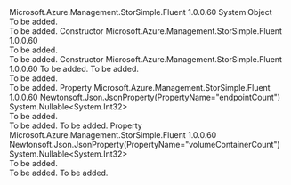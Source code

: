 <Type Name="DeviceDetails" FullName="Microsoft.Azure.Management.StorSimple.Fluent.Models.DeviceDetails">
  <TypeSignature Language="C#" Value="public class DeviceDetails" />
  <TypeSignature Language="ILAsm" Value=".class public auto ansi beforefieldinit DeviceDetails extends System.Object" />
  <TypeSignature Language="DocId" Value="T:Microsoft.Azure.Management.StorSimple.Fluent.Models.DeviceDetails" />
  <TypeSignature Language="VB.NET" Value="Public Class DeviceDetails" />
  <TypeSignature Language="F#" Value="type DeviceDetails = class" />
  <AssemblyInfo>
    <AssemblyName>Microsoft.Azure.Management.StorSimple.Fluent</AssemblyName>
    <AssemblyVersion>1.0.0.60</AssemblyVersion>
  </AssemblyInfo>
  <Base>
    <BaseTypeName>System.Object</BaseTypeName>
  </Base>
  <Interfaces />
  <Docs>
    <summary>To be added.</summary>
    <remarks>To be added.</remarks>
  </Docs>
  <Members>
    <Member MemberName=".ctor">
      <MemberSignature Language="C#" Value="public DeviceDetails ();" />
      <MemberSignature Language="ILAsm" Value=".method public hidebysig specialname rtspecialname instance void .ctor() cil managed" />
      <MemberSignature Language="DocId" Value="M:Microsoft.Azure.Management.StorSimple.Fluent.Models.DeviceDetails.#ctor" />
      <MemberSignature Language="VB.NET" Value="Public Sub New ()" />
      <MemberType>Constructor</MemberType>
      <AssemblyInfo>
        <AssemblyName>Microsoft.Azure.Management.StorSimple.Fluent</AssemblyName>
        <AssemblyVersion>1.0.0.60</AssemblyVersion>
      </AssemblyInfo>
      <Parameters />
      <Docs>
        <summary>To be added.</summary>
        <remarks>To be added.</remarks>
      </Docs>
    </Member>
    <Member MemberName=".ctor">
      <MemberSignature Language="C#" Value="public DeviceDetails (Nullable&lt;int&gt; endpointCount = null, Nullable&lt;int&gt; volumeContainerCount = null);" />
      <MemberSignature Language="ILAsm" Value=".method public hidebysig specialname rtspecialname instance void .ctor(valuetype System.Nullable`1&lt;int32&gt; endpointCount, valuetype System.Nullable`1&lt;int32&gt; volumeContainerCount) cil managed" />
      <MemberSignature Language="DocId" Value="M:Microsoft.Azure.Management.StorSimple.Fluent.Models.DeviceDetails.#ctor(System.Nullable{System.Int32},System.Nullable{System.Int32})" />
      <MemberSignature Language="VB.NET" Value="Public Sub New (Optional endpointCount As Nullable(Of Integer) = null, Optional volumeContainerCount As Nullable(Of Integer) = null)" />
      <MemberSignature Language="F#" Value="new Microsoft.Azure.Management.StorSimple.Fluent.Models.DeviceDetails : Nullable&lt;int&gt; * Nullable&lt;int&gt; -&gt; Microsoft.Azure.Management.StorSimple.Fluent.Models.DeviceDetails" Usage="new Microsoft.Azure.Management.StorSimple.Fluent.Models.DeviceDetails (endpointCount, volumeContainerCount)" />
      <MemberType>Constructor</MemberType>
      <AssemblyInfo>
        <AssemblyName>Microsoft.Azure.Management.StorSimple.Fluent</AssemblyName>
        <AssemblyVersion>1.0.0.60</AssemblyVersion>
      </AssemblyInfo>
      <Parameters>
        <Parameter Name="endpointCount" Type="System.Nullable&lt;System.Int32&gt;" />
        <Parameter Name="volumeContainerCount" Type="System.Nullable&lt;System.Int32&gt;" />
      </Parameters>
      <Docs>
        <param name="endpointCount">To be added.</param>
        <param name="volumeContainerCount">To be added.</param>
        <summary>To be added.</summary>
        <remarks>To be added.</remarks>
      </Docs>
    </Member>
    <Member MemberName="EndpointCount">
      <MemberSignature Language="C#" Value="public Nullable&lt;int&gt; EndpointCount { get; set; }" />
      <MemberSignature Language="ILAsm" Value=".property instance valuetype System.Nullable`1&lt;int32&gt; EndpointCount" />
      <MemberSignature Language="DocId" Value="P:Microsoft.Azure.Management.StorSimple.Fluent.Models.DeviceDetails.EndpointCount" />
      <MemberSignature Language="VB.NET" Value="Public Property EndpointCount As Nullable(Of Integer)" />
      <MemberSignature Language="F#" Value="member this.EndpointCount : Nullable&lt;int&gt; with get, set" Usage="Microsoft.Azure.Management.StorSimple.Fluent.Models.DeviceDetails.EndpointCount" />
      <MemberType>Property</MemberType>
      <AssemblyInfo>
        <AssemblyName>Microsoft.Azure.Management.StorSimple.Fluent</AssemblyName>
        <AssemblyVersion>1.0.0.60</AssemblyVersion>
      </AssemblyInfo>
      <Attributes>
        <Attribute>
          <AttributeName>Newtonsoft.Json.JsonProperty(PropertyName="endpointCount")</AttributeName>
        </Attribute>
      </Attributes>
      <ReturnValue>
        <ReturnType>System.Nullable&lt;System.Int32&gt;</ReturnType>
      </ReturnValue>
      <Docs>
        <summary>To be added.</summary>
        <value>To be added.</value>
        <remarks>To be added.</remarks>
      </Docs>
    </Member>
    <Member MemberName="VolumeContainerCount">
      <MemberSignature Language="C#" Value="public Nullable&lt;int&gt; VolumeContainerCount { get; set; }" />
      <MemberSignature Language="ILAsm" Value=".property instance valuetype System.Nullable`1&lt;int32&gt; VolumeContainerCount" />
      <MemberSignature Language="DocId" Value="P:Microsoft.Azure.Management.StorSimple.Fluent.Models.DeviceDetails.VolumeContainerCount" />
      <MemberSignature Language="VB.NET" Value="Public Property VolumeContainerCount As Nullable(Of Integer)" />
      <MemberSignature Language="F#" Value="member this.VolumeContainerCount : Nullable&lt;int&gt; with get, set" Usage="Microsoft.Azure.Management.StorSimple.Fluent.Models.DeviceDetails.VolumeContainerCount" />
      <MemberType>Property</MemberType>
      <AssemblyInfo>
        <AssemblyName>Microsoft.Azure.Management.StorSimple.Fluent</AssemblyName>
        <AssemblyVersion>1.0.0.60</AssemblyVersion>
      </AssemblyInfo>
      <Attributes>
        <Attribute>
          <AttributeName>Newtonsoft.Json.JsonProperty(PropertyName="volumeContainerCount")</AttributeName>
        </Attribute>
      </Attributes>
      <ReturnValue>
        <ReturnType>System.Nullable&lt;System.Int32&gt;</ReturnType>
      </ReturnValue>
      <Docs>
        <summary>To be added.</summary>
        <value>To be added.</value>
        <remarks>To be added.</remarks>
      </Docs>
    </Member>
  </Members>
</Type>